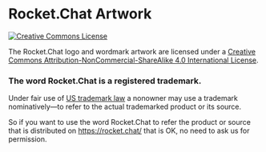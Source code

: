 # Rocket.Chat Artwork

[![Creative Commons License](https://i.creativecommons.org/l/by-nc-sa/4.0/88x31.png)](http://creativecommons.org/licenses/by-nc-sa/4.0/)

The Rocket.Chat logo and wordmark artwork are licensed under a <a rel="license" href="http://creativecommons.org/licenses/by-nc-sa/4.0/">Creative Commons Attribution-NonCommercial-ShareAlike 4.0 International License</a>.

### The word Rocket.Chat is a registered trademark.

Under fair use of [US trademark law](https://en.wikipedia.org/wiki/Fair_use_(U.S._trademark_law)) a nonowner may use a trademark nominatively—to refer to the actual trademarked product or its source.

So if you want to use the word Rocket.Chat to refer the product or source that is distributed on https://rocket.chat/ that is OK, no need to ask us for permission.

